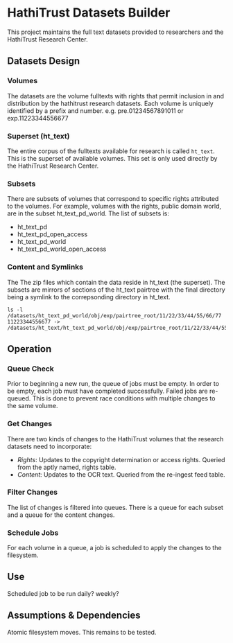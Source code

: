 # HathiTrust Datasets Builder
This project maintains the full text datasets provided to researchers and the HathiTrust Research Center.

## Datasets Design

### Volumes
The datasets are the volume fulltexts with rights that permit inclusion in and distribution by the hathitrust research datasets. Each volume is uniquely identified by a prefix and number. e.g. pre.01234567891011 or exp.11223344556677

### Superset (ht_text)
The entire corpus of the fulltexts available for research is called `ht_text`.  This is the superset of available volumes. This set is only used directly by the HathiTrust Research Center. 

### Subsets
There are subsets of volumes that correspond to specific rights attributed to the volumes.  For example, volumes with the rights, public domain world, are in the subset ht_text_pd_world. The list of subsets is:  
- ht_text_pd
- ht_text_pd_open_access
- ht_text_pd_world
- ht_text_pd_world_open_access

### Content and Symlinks
The The zip files which contain the data reside in ht_text (the superset). The subsets are mirrors of sections of the ht_text pairtree with the final directory being a symlink to the correpsonding directory in ht_text.
```
ls -l /datasets/ht_text_pd_world/obj/exp/pairtree_root/11/22/33/44/55/66/77
11223344556677 -> /datasets/ht_text/ht_text_pd_world/obj/exp/pairtree_root/11/22/33/44/55/66/77
```

## Operation
### Queue Check
Prior to beginning a new run, the queue of jobs must be empty.  In order to be empty, each job must have completed successfully.  Failed jobs are re-queued.  This is done to prevent race conditions with multiple changes to the same volume.

### Get Changes
There are two kinds of changes to the HathiTrust volumes that the research datasets need to incorporate:
- *Rights*: Updates to the copyright determination or access rights.  Queried from the aptly named, rights table.
- *Content*: Updates to the OCR text.  Queried from the re-ingest feed table.

### Filter Changes
The list of changes is filtered into queues.  There is a queue for each subset and a queue for the content changes.

### Schedule Jobs
For each volume in a queue, a job is scheduled to apply the changes to the filesystem.

## Use
Scheduled job to be run daily? weekly?

## Assumptions & Dependencies
Atomic filesystem moves.  This remains to be tested.


